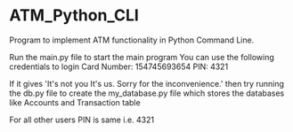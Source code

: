 # ATM_Python_CLI
Program to implement ATM functionality in Python Command Line.

Run the main.py file to start the main program
You can use the following credentials to login
Card Number: 154745693654
PIN: 4321

If it  gives 'It's not you It's us. Sorry for the inconvenience.'
then try running the db.py file to create the my_database.py file which stores the databases like Accounts and Transaction table

For all other users PIN is same i.e. 4321
